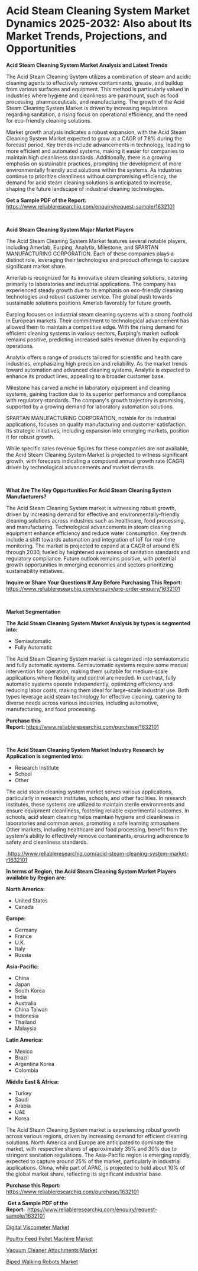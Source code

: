 <p><h1>Acid Steam Cleaning System Market Dynamics 2025-2032: Also about Its Market Trends, Projections, and Opportunities</h1></p><p><strong>Acid Steam Cleaning System Market Analysis and Latest Trends</strong></p>
<p><p>The Acid Steam Cleaning System utilizes a combination of steam and acidic cleaning agents to effectively remove contaminants, grease, and buildup from various surfaces and equipment. This method is particularly valued in industries where hygiene and cleanliness are paramount, such as food processing, pharmaceuticals, and manufacturing. The growth of the Acid Steam Cleaning System Market is driven by increasing regulations regarding sanitation, a rising focus on operational efficiency, and the need for eco-friendly cleaning solutions.</p><p>Market growth analysis indicates a robust expansion, with the Acid Steam Cleaning System Market expected to grow at a CAGR of 7.8% during the forecast period. Key trends include advancements in technology, leading to more efficient and automated systems, making it easier for companies to maintain high cleanliness standards. Additionally, there is a growing emphasis on sustainable practices, prompting the development of more environmentally friendly acid solutions within the systems. As industries continue to prioritize cleanliness without compromising efficiency, the demand for acid steam cleaning solutions is anticipated to increase, shaping the future landscape of industrial cleaning technologies.</p></p>
<p><strong>Get a Sample PDF of the Report:&nbsp;</strong> <a href="https://www.reliableresearchiq.com/enquiry/request-sample/1632101?utm_campaign=1842&utm_medium=2&utm_source=Github&utm_content=ia&utm_term=21022025&utm_id=acid-steam-cleaning-system">https://www.reliableresearchiq.com/enquiry/request-sample/1632101</a></p>
<p>&nbsp;</p>
<p><strong>Acid Steam Cleaning System Major Market Players</strong></p>
<p><p>The Acid Steam Cleaning System Market features several notable players, including Amerlab, Eurping, Analytix, Milestone, and SPARTAN MANUFACTURING CORPORATION. Each of these companies plays a distinct role, leveraging their technologies and product offerings to capture significant market share.</p><p>Amerlab is recognized for its innovative steam cleaning solutions, catering primarily to laboratories and industrial applications. The company has experienced steady growth due to its emphasis on eco-friendly cleaning technologies and robust customer service. The global push towards sustainable solutions positions Amerlab favorably for future growth.</p><p>Eurping focuses on industrial steam cleaning systems with a strong foothold in European markets. Their commitment to technological advancement has allowed them to maintain a competitive edge. With the rising demand for efficient cleaning systems in various sectors, Eurping's market outlook remains positive, predicting increased sales revenue driven by expanding operations.</p><p>Analytix offers a range of products tailored for scientific and health care industries, emphasizing high precision and reliability. As the market trends toward automation and advanced cleaning systems, Analytix is expected to enhance its product lines, appealing to a broader customer base.</p><p>Milestone has carved a niche in laboratory equipment and cleaning systems, gaining traction due to its superior performance and compliance with regulatory standards. The company's growth trajectory is promising, supported by a growing demand for laboratory automation solutions.</p><p>SPARTAN MANUFACTURING CORPORATION, notable for its industrial applications, focuses on quality manufacturing and customer satisfaction. Its strategic initiatives, including expansion into emerging markets, position it for robust growth.</p><p>While specific sales revenue figures for these companies are not available, the Acid Steam Cleaning System Market is projected to witness significant growth, with forecasts indicating a compound annual growth rate (CAGR) driven by technological advancements and market demands.</p></p>
<p>&nbsp;</p>
<p><strong>What Are The Key Opportunities For Acid Steam Cleaning System Manufacturers?</strong></p>
<p><p>The Acid Steam Cleaning System market is witnessing robust growth, driven by increasing demand for effective and environmentally-friendly cleaning solutions across industries such as healthcare, food processing, and manufacturing. Technological advancements in steam cleaning equipment enhance efficiency and reduce water consumption. Key trends include a shift towards automation and integration of IoT for real-time monitoring. The market is projected to expand at a CAGR of around 6% through 2030, fueled by heightened awareness of sanitation standards and regulatory compliance. Future outlook remains positive, with potential growth opportunities in emerging economies and sectors prioritizing sustainability initiatives.</p></p>
<p><strong>Inquire or Share Your Questions If Any Before Purchasing This Report:</strong> <a href="https://www.reliableresearchiq.com/enquiry/pre-order-enquiry/1632101?utm_campaign=1842&utm_medium=2&utm_source=Github&utm_content=ia&utm_term=21022025&utm_id=acid-steam-cleaning-system">https://www.reliableresearchiq.com/enquiry/pre-order-enquiry/1632101</a></p>
<p>&nbsp;</p>
<p><strong>Market Segmentation</strong></p>
<p><strong>The Acid Steam Cleaning System Market Analysis by types is segmented into:</strong></p>
<p><ul><li>Semiautomatic</li><li>Fully Automatic</li></ul></p>
<p><p>The Acid Steam Cleaning System market is categorized into semiautomatic and fully automatic systems. Semiautomatic systems require some manual intervention for operation, making them suitable for medium-scale applications where flexibility and control are needed. In contrast, fully automatic systems operate independently, optimizing efficiency and reducing labor costs, making them ideal for large-scale industrial use. Both types leverage acid steam technology for effective cleaning, catering to diverse needs across various industries, including automotive, manufacturing, and food processing.</p></p>
<p><strong>Purchase this Report:&nbsp;</strong><a href="https://www.reliableresearchiq.com/purchase/1632101?utm_campaign=1842&utm_medium=2&utm_source=Github&utm_content=ia&utm_term=21022025&utm_id=acid-steam-cleaning-system">https://www.reliableresearchiq.com/purchase/1632101</a></p>
<p>&nbsp;</p>
<p><strong>The Acid Steam Cleaning System Market Industry Research by Application is segmented into:</strong></p>
<p><ul><li>Research Institute</li><li>School</li><li>Other</li></ul></p>
<p><p>The acid steam cleaning system market serves various applications, particularly in research institutes, schools, and other facilities. In research institutes, these systems are utilized to maintain sterile environments and ensure equipment cleanliness, fostering reliable experimental outcomes. In schools, acid steam cleaning helps maintain hygiene and cleanliness in laboratories and common areas, promoting a safe learning atmosphere. Other markets, including healthcare and food processing, benefit from the system's ability to effectively remove contaminants, ensuring adherence to safety and cleanliness standards.</p></p>
<p><a href="https://www.reliableresearchiq.com/acid-steam-cleaning-system-market-r1632101?utm_campaign=1842&utm_medium=2&utm_source=Github&utm_content=ia&utm_term=21022025&utm_id=acid-steam-cleaning-system">&nbsp;https://www.reliableresearchiq.com/acid-steam-cleaning-system-market-r1632101</a></p>
<p><strong>In terms of Region, the Acid Steam Cleaning System Market Players available by Region are:</strong></p>
<p>
    <p> <strong> North America: </strong>
        <ul>
            <li>United States</li>
            <li>Canada</li>
        </ul>
        </p> 
    <p> <strong> Europe: </strong>
        <ul>
            <li>Germany</li>
            <li>France</li>
            <li>U.K.</li>
            <li>Italy</li>
            <li>Russia</li>
        </ul>
        </p> 
    <p> <strong> Asia-Pacific: </strong>
        <ul>
            <li>China</li>
            <li>Japan</li>
            <li>South Korea</li>
            <li>India</li>
            <li>Australia</li>
            <li>China Taiwan</li>
            <li>Indonesia</li>
            <li>Thailand</li>
            <li>Malaysia</li>
        </ul>
        </p> 
    <p> <strong> Latin America: </strong>
        <ul>
            <li>Mexico</li>
            <li>Brazil</li>
            <li>Argentina Korea</li>
            <li>Colombia</li>
        </ul>
        </p> 
    <p> <strong> Middle East & Africa: </strong>
        <ul>
            <li>Turkey</li>
            <li>Saudi</li>
            <li>Arabia</li>
            <li>UAE</li>
            <li>Korea</li>
        </ul>
    </p>
    </p>
<p><p>The Acid Steam Cleaning System market is experiencing robust growth across various regions, driven by increasing demand for efficient cleaning solutions. North America and Europe are anticipated to dominate the market, with respective shares of approximately 35% and 30% due to stringent sanitation regulations. The Asia-Pacific region is emerging rapidly, expected to capture around 25% of the market, particularly in industrial applications. China, while part of APAC, is projected to hold about 10% of the global market share, reflecting its significant industrial base.</p></p>
<p><strong>Purchase this Report: </strong><a href="https://www.reliableresearchiq.com/purchase/1632101?utm_campaign=1842&utm_medium=2&utm_source=Github&utm_content=ia&utm_term=21022025&utm_id=acid-steam-cleaning-system">https://www.reliableresearchiq.com/purchase/1632101</a></p>
<p>&nbsp;<strong>Get a Sample PDF of the Report:&nbsp;&nbsp;</strong><a href="https://www.reliableresearchiq.com/enquiry/request-sample/1632101?utm_campaign=1842&utm_medium=2&utm_source=Github&utm_content=ia&utm_term=21022025&utm_id=acid-steam-cleaning-system">https://www.reliableresearchiq.com/enquiry/request-sample/1632101</a></p>
<p><strong></strong></p>
<p><p><a href="https://github.com/akpthobs/Market-Research-Report-List-1/blob/main/digital-viscometer-market.md?utm_campaign=1842&utm_medium=2&utm_source=Github&utm_content=ia&utm_term=21022025&utm_id=acid-steam-cleaning-system">Digital Viscometer Market</a></p><p><a href="https://github.com/beyeagamizjp/Market-Research-Report-List-1/blob/main/poultry-feed-pellet-machine-market.md?utm_campaign=1842&utm_medium=2&utm_source=Github&utm_content=ia&utm_term=21022025&utm_id=acid-steam-cleaning-system">Poultry Feed Pellet Machine Market</a></p><p><a href="https://github.com/koylebondant/Market-Research-Report-List-1/blob/main/vacuum-cleaner-attachments-market.md?utm_campaign=1842&utm_medium=2&utm_source=Github&utm_content=ia&utm_term=21022025&utm_id=acid-steam-cleaning-system">Vacuum Cleaner Attachments Market</a></p><p><a href="https://github.com/saiinylerma6/Market-Research-Report-List-1/blob/main/biped-walking-robots-market.md?utm_campaign=1842&utm_medium=2&utm_source=Github&utm_content=ia&utm_term=21022025&utm_id=acid-steam-cleaning-system">Biped Walking Robots Market</a></p></p>